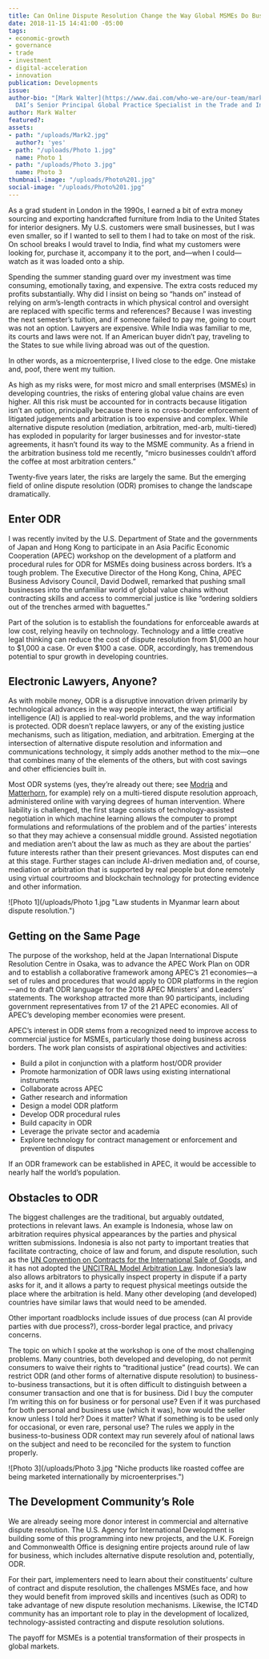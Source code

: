 ```yaml
---
title: Can Online Dispute Resolution Change the Way Global MSMEs Do Business?
date: 2018-11-15 14:41:00 -05:00
tags:
- economic-growth
- governance
- trade
- investment
- digital-acceleration
- innovation
publication: Developments
issue: 
author-bio: "[Mark Walter](https://www.dai.com/who-we-are/our-team/mark-walter) is
  DAI’s Senior Principal Global Practice Specialist in the Trade and Investment Practice."
author: Mark Walter
featured?: 
assets:
- path: "/uploads/Mark2.jpg"
  author?: 'yes'
- path: "/uploads/Photo 1.jpg"
  name: Photo 1
- path: "/uploads/Photo 3.jpg"
  name: Photo 3
thumbnail-image: "/uploads/Photo%201.jpg"
social-image: "/uploads/Photo%201.jpg"
---
```


As a grad student in London in the 1990s, I earned a bit of extra money sourcing and exporting handcrafted furniture from India to the United States for interior designers. My U.S. customers were small businesses, but I was even smaller, so if I wanted to sell to them I had to take on most of the risk. On school breaks I would travel to India, find what my customers were looking for, purchase it, accompany it to the port, and—when I could—watch as it was loaded onto a ship. 






Spending the summer standing guard over my investment was time consuming, emotionally taxing, and expensive. The extra costs reduced my profits substantially. Why did I insist on being so “hands on” instead of relying on arm’s-length contracts in which physical control and oversight are replaced with specific terms and references? Because I was investing the next semester’s tuition, and if someone failed to pay me, going to court was not an option. Lawyers are expensive. While India was familiar to me, its courts and laws were not. If an American buyer didn’t pay, traveling to the States to sue while living abroad was out of the question. 

In other words, as a microenterprise, I lived close to the edge. One mistake and, poof, there went my tuition. 

As high as my risks were, for most micro and small enterprises (MSMEs) in developing countries, the risks of entering global value chains are even higher. All this risk must be accounted for in contracts because litigation isn’t an option, principally because there is no cross-border enforcement of litigated judgements and arbitration is too expensive and complex. While alternative dispute resolution (mediation, arbitration, med-arb, multi-tiered) has exploded in popularity for larger businesses and for investor-state agreements, it hasn’t found its way to the MSME community. As a friend in the arbitration business told me recently, “micro businesses couldn’t afford the coffee at most arbitration centers.”  

Twenty-five years later, the risks are largely the same. But the emerging field of online dispute resolution (ODR) promises to change the landscape dramatically.

## Enter ODR

I was recently invited by the U.S. Department of State and the governments of Japan and Hong Kong to participate in an Asia Pacific Economic Cooperation (APEC) workshop on the development of a platform and procedural rules for ODR for MSMEs doing business across borders. It’s a tough problem. The Executive Director of the Hong Kong, China, APEC Business Advisory Council, David Dodwell, remarked that pushing small businesses into the unfamiliar world of global value chains without contracting skills and access to commercial justice is like “ordering soldiers out of the trenches armed with baguettes.”

Part of the solution is to establish the foundations for enforceable awards at low cost, relying heavily on technology. Technology and a little creative legal thinking can reduce the cost of dispute resolution from $1,000 an hour to $1,000 a case. Or even $100 a case. ODR, accordingly, has tremendous potential to spur growth in developing countries. 

## Electronic Lawyers, Anyone?

As with mobile money, ODR is a disruptive innovation driven primarily by technological advances in the way people interact, the way artificial intelligence (AI) is applied to real-world problems, and the way information is protected. ODR doesn’t replace lawyers, or any of the existing justice mechanisms, such as litigation, mediation, and arbitration. Emerging at the intersection of alternative dispute resolution and information and communications technology, it simply adds another method to the mix—one that combines many of the elements of the others, but with cost savings and other efficiencies built in.  

Most ODR systems (yes, they’re already out there; see [Modria](https://www.tylertech.com/products/modria) and [Matterhorn](https://getmatterhorn.com/), for example) rely on a multi-tiered dispute resolution approach, administered online with varying degrees of human intervention. Where liability is challenged, the first stage consists of technology-assisted negotiation in which machine learning allows the computer to prompt formulations and reformulations of the problem and of the parties’ interests so that they may achieve a consensual middle ground. Assisted negotiation and mediation aren’t about the law as much as they are about the parties’ future interests rather than their present grievances. Most disputes can end at this stage. Further stages can include AI-driven mediation and, of course, mediation or arbitration that is supported by real people but done remotely using virtual courtrooms and blockchain technology for protecting evidence and other information. 

![Photo 1](/uploads/Photo 1.jpg "Law students in Myanmar learn about dispute resolution.") 

## Getting on the Same Page

The purpose of the workshop, held at the Japan International Dispute Resolution Centre in Osaka, was to advance the APEC Work Plan on ODR and to establish a collaborative framework among APEC’s 21 economies—a set of rules and procedures that would apply to ODR platforms in the region—and to draft ODR language for the 2018 APEC Ministers’ and Leaders’ statements. The workshop attracted more than 90 participants, including government representatives from 17 of the 21 APEC economies. All of APEC’s developing member economies were present. 

APEC’s interest in ODR stems from a recognized need to improve access to commercial justice for MSMEs, particularly those doing business across borders. The work plan consists of aspirational objectives and activities: 

* Build a pilot in conjunction with a platform host/ODR provider
* Promote harmonization of ODR laws using existing international instruments 
* Collaborate across APEC 
* Gather research and information 
* Design a model ODR platform
* Develop ODR procedural rules
* Build capacity in ODR
* Leverage the private sector and academia
* Explore technology for contract management or enforcement and prevention of disputes

If an ODR framework can be established in APEC, it would be accessible to nearly half the world’s population.

## Obstacles to ODR

The biggest challenges are the traditional, but arguably outdated, protections in relevant laws. An example is Indonesia, whose law on arbitration requires physical appearances by the parties and physical written submissions. Indonesia is also not party to important treaties that facilitate contracting, choice of law and forum, and dispute resolution, such as the [UN Convention on Contracts for the International Sale of Goods](http://www.uncitral.org/uncitral/en/uncitral_texts/sale_goods/1980CISG.html), and it has not adopted the [UNCITRAL Model Arbitration Law](https://en.wikipedia.org/wiki/UNCITRAL_Model_Law_on_International_Commercial_Arbitration). Indonesia’s law also allows arbitrators to physically inspect property in dispute if a party asks for it, and it allows a party to request physical meetings outside the place where the arbitration is held. Many other developing (and developed) countries have similar laws that would need to be amended.

Other important roadblocks include issues of due process (can AI provide parties with due process?), cross-border legal practice, and privacy concerns. 

The topic on which I spoke at the workshop is one of the most challenging problems. Many countries, both developed and developing, do not permit consumers to waive their rights to “traditional justice” (read courts). We can restrict ODR (and other forms of alternative dispute resolution) to business-to-business transactions, but it is often difficult to distinguish between a consumer transaction and one that is for business. Did I buy the computer I’m writing this on for business or for personal use? Even if it was purchased for both personal and business use (which it was), how would the seller know unless I told her? Does it matter? What if something is to be used only for occasional, or even rare, personal use? The rules we apply in the business-to-business ODR context may run severely afoul of national laws on the subject and need to be reconciled for the system to function properly.

![Photo 3](/uploads/Photo 3.jpg "Niche products like roasted coffee are being marketed internationally by microenterprises.") 

## The Development Community’s Role

We are already seeing more donor interest in commercial and alternative dispute resolution. The U.S. Agency for International Development is building some of this programming into new projects, and the U.K. Foreign and Commonwealth Office is designing entire projects around rule of law for business, which includes alternative dispute resolution and, potentially, ODR. 

For their part, implementers need to learn about their constituents’ culture of contract and dispute resolution, the challenges MSMEs face, and how they would benefit from improved skills and incentives (such as ODR) to take advantage of new dispute resolution mechanisms. Likewise, the ICT4D community has an important role to play in the development of localized, technology-assisted contracting and dispute resolution solutions. 

The payoff for MSMEs is a potential transformation of their prospects in global markets.
